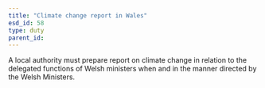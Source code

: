 ```yaml
---
title: "Climate change report in Wales"
esd_id: 58
type: duty
parent_id:  
---
```


A local authority must prepare report on climate change in relation to the delegated functions of Welsh ministers when and in the manner directed by the Welsh Ministers.

